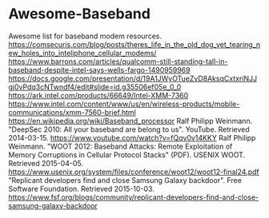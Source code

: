 # Awesome-Baseband
Awesome list for baseband modem resources.
https://comsecuris.com/blog/posts/theres_life_in_the_old_dog_yet_tearing_new_holes_into_inteliphone_cellular_modems/
https://www.barrons.com/articles/qualcomm-still-standing-tall-in-baseband-despite-intel-says-wells-fargo-1490959969
https://docs.google.com/presentation/d/19A1JWyOTueZvD8AksqCxtxriNJJgj0vPdq3cNTwndf4/edit#slide=id.g35506ef05e_0_0
https://ark.intel.com/products/66649/Intel-XMM-7360
https://www.intel.com/content/www/us/en/wireless-products/mobile-communications/xmm-7560-brief.html
https://en.wikipedia.org/wiki/Baseband_processor
Ralf Philipp Weinmann. "DeepSec 2010: All your baseband are belong to us". YouTube. Retrieved 2014-03-15.
https://www.youtube.com/watch?v=fQqv0v14KKY
Ralf Philipp Weinmann. "WOOT 2012: Baseband Attacks: Remote Exploitation of Memory Corruptions in Cellular Protocol Stacks" (PDF). USENIX WOOT. Retrieved 2015-04-05.
https://www.usenix.org/system/files/conference/woot12/woot12-final24.pdf
"Replicant developers find and close Samsung Galaxy backdoor". Free Software Foundation. Retrieved 2015-10-03.
https://www.fsf.org/blogs/community/replicant-developers-find-and-close-samsung-galaxy-backdoor
